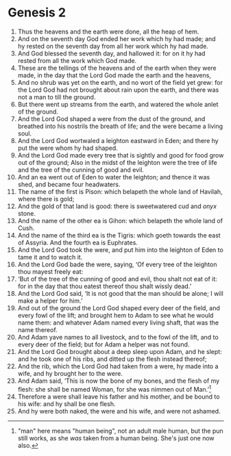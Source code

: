 # Genesis 2

1. Thus the heavens and the earth were done, all the heap of hem.
2. And on the seventh day God ended her work which hy had made; and hy rested
   on the seventh day from all her work which hy had made.
3. And God blessed the seventh day, and hallowed it: for on it hy had rested
   from all the work which God made.
4. These are the tellings of the heavens and of the earth when they were made,
   in the day that the Lord God made the earth and the heavens,
5. And no shrub was yet on the earth, and no wort of the field yet grew: for
   the Lord God had not brought about rain upon the earth, and there was not a
   man to till the ground.
6. But there went up streams from the earth, and watered the whole anlet of the
   ground.
7. And the Lord God shaped a were from the dust of the ground, and breathed into
   his nostrils the breath of life; and the were became a living soul.
8. And the Lord God wortwaled a leighton eastward in Eden; and there hy put the
   were whom hy had shaped.
9. And the Lord God made every tree that is sightly and good for food grow out
   of the ground; Also in the midst of the leighton were the tree of life and
   the tree of the cunning of good and evil.
10. And an ea went out of Eden to water the leighton; and thence it was shed,
    and became four headwaters.
11. The name of the first is Pison: which belapeth the whole land of Havilah,
    where there is gold;
12. And the gold of that land is good: there is sweetwatered cud and *onyx*
    stone.
13. And the name of the other ea is Gihon: which belapeth the whole land of
    Cush.
14. And the name of the third ea is the Tigris: which goeth towards the east of
    Assyria. And the fourth ea is Euphrates.
15. And the Lord God took the were, and put him into the leighton of Eden to
    tame it and to watch it.
16. And the Lord God bade the were, saying, ‘Of every tree of the leighton thou
    mayest freely eat:
17. ‘But of the tree of the cunning of good and evil, thou shalt not eat of it:
    for in the day that thou eatest thereof thou shalt wissly dead.’
18. And the Lord God said, ‘It is not good that the man should be alone; I will
    make a helper for him.’
19. And out of the ground the Lord God shaped every deer of the field, and
    every fowl of the lift; and brought hem to Adam to see what he would name
    them: and whatever Adam named every living shaft, that was the name
    thereof.
20. And Adam yave names to all livestock, and to the fowl of the lift, and to
    every deer of the field; but for Adam a helper was not found.
21. And the Lord God brought about a deep sleep upon Adam, and he slept: and he
    took one of his ribs, and ditted up the flesh instead thereof;
22. And the rib, which the Lord God had taken from a were, hy made into a wife,
    and hy brought her to the were.
23. And Adam said, ‘This is now the bone of my bones, and the flesh of my
    flesh: she shall be named Woman, for she was nimmen out of Man.’[^Eve]
24. Therefore a were shall leave his father and his mother, and be bound to his
    wife: and hy shall be one flesh.
25. And hy were both naked, the were and his wife, and were not ashamed.

<!-- Abbreviations -->


<!-- Footnotes -->
[^Eve]: "man" here means "human being", not an adult male human, but the pun
    still works, as she *was* taken from a human being. She's just one now
    also.

<!-- BUFFER -->
